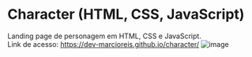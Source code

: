 # Character (HTML, CSS, JavaScript)
Landing page de personagem em HTML, CSS e JavaScript.<br>
Link de acesso: https://dev-marcioreis.github.io/character/
![image](https://user-images.githubusercontent.com/122680054/212681945-9e8490f5-b174-4bba-b515-2ac80867255d.png)
